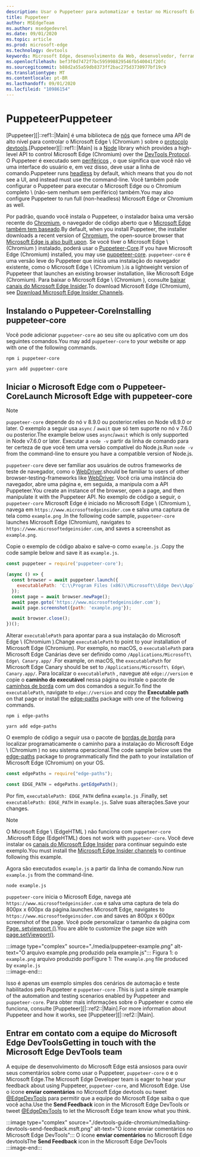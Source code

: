 ```yaml
---
description: Usar o Puppeteer para automatizar e testar no Microsoft Edge
title: Puppeteer
author: MSEdgeTeam
ms.author: msedgedevrel
ms.date: 09/01/2020
ms.topic: article
ms.prod: microsoft-edge
ms.technology: devtools
keywords: Microsoft Edge, desenvolvimento da Web, desenvolvedor, ferramentas, automação, teste
ms.openlocfilehash: bef3f0d7472f7bc595998829546fb540041f20fc
ms.sourcegitcommit: b88d2a55a59db8373ff2bac275d3730977bf19c9
ms.translationtype: MT
ms.contentlocale: pt-BR
ms.lasthandoff: 09/01/2020
ms.locfileid: "10986154"
---
```

# <span data-ttu-id="ef5a9-104">Puppeteer</span><span class="sxs-lookup"><span data-stu-id="ef5a9-104">Puppeteer</span></span>  

<span data-ttu-id="ef5a9-105">[Puppeteer][|::ref1::|Main] é uma biblioteca de [nós][NodejsMain] que fornece uma API de alto nível para controlar o Microsoft Edge \ (Chromium \) sobre o [protocolo devtools][GithubChromedevtoolsProtocol].</span><span class="sxs-lookup"><span data-stu-id="ef5a9-105">[Puppeteer][|::ref1::|Main] is a [Node][NodejsMain] library which provides a high-level API to control Microsoft Edge \(Chromium\) over the [DevTools Protocol][GithubChromedevtoolsProtocol].</span></span>  <span data-ttu-id="ef5a9-106">O Puppeteer é executado sem [periféricos][WikiHeadlessBrowser] , o que significa que você não vê uma interface do usuário e, em vez disso, deve usar a linha de comando.</span><span class="sxs-lookup"><span data-stu-id="ef5a9-106">Puppeteer runs [headless][WikiHeadlessBrowser] by default, which means that you do not see a UI, and instead must use the command-line.</span></span>  <span data-ttu-id="ef5a9-107">Você também pode configurar o Puppeteer para executar o Microsoft Edge ou o Chromium completo \ (não-sem nenhum sem periférico) também.</span><span class="sxs-lookup"><span data-stu-id="ef5a9-107">You may also configure Puppeteer to run full \(non-headless\) Microsoft Edge or Chromium as well.</span></span>  

<span data-ttu-id="ef5a9-108">Por padrão, quando você instala o Puppeteer, o instalador baixa uma versão recente do [Chromium][ChromiumHome], o navegador de código aberto que o [Microsoft Edge também tem baseado][MicrosoftBlogsWindowsExperience20181206].</span><span class="sxs-lookup"><span data-stu-id="ef5a9-108">By default, when you install Puppeteer, the installer downloads a recent version of [Chromium][ChromiumHome], the open-source browser that [Microsoft Edge is also built upon][MicrosoftBlogsWindowsExperience20181206].</span></span>  <span data-ttu-id="ef5a9-109">Se você tiver o Microsoft Edge \ (Chromium \) instalado, poderá usar o [Puppeteer-Core][PuppeteerApivscore].</span><span class="sxs-lookup"><span data-stu-id="ef5a9-109">If you have Microsoft Edge \(Chromium\) installed, you may use [puppeteer-core][PuppeteerApivscore].</span></span>  `puppeteer-core` <span data-ttu-id="ef5a9-110">é uma versão leve do Puppeteer que inicia uma instalação do navegador existente, como o Microsoft Edge \ (Chromium \).</span><span class="sxs-lookup"><span data-stu-id="ef5a9-110">is a lightweight version of Puppeteer that launches an existing browser installation, like Microsoft Edge \(Chromium\).</span></span>  <span data-ttu-id="ef5a9-111">Para baixar o Microsoft Edge \ (Chromium \), consulte [baixar canais do Microsoft Edge Insider][MicrosoftedgeinsiderDownload].</span><span class="sxs-lookup"><span data-stu-id="ef5a9-111">To download Microsoft Edge \(Chromium\), see [Download Microsoft Edge Insider Channels][MicrosoftedgeinsiderDownload].</span></span>

## <span data-ttu-id="ef5a9-112">Instalando o Puppeteer-Core</span><span class="sxs-lookup"><span data-stu-id="ef5a9-112">Installing puppeteer-core</span></span>  

<span data-ttu-id="ef5a9-113">Você pode adicionar `puppeteer-core` ao seu site ou aplicativo com um dos seguintes comandos.</span><span class="sxs-lookup"><span data-stu-id="ef5a9-113">You may add `puppeteer-core` to your website or app with one of the following commands.</span></span>  

```shell
npm i puppeteer-core
```  

```shell
yarn add puppeteer-core
```  

## <span data-ttu-id="ef5a9-114">Iniciar o Microsoft Edge com o Puppeteer-Core</span><span class="sxs-lookup"><span data-stu-id="ef5a9-114">Launch Microsoft Edge with puppeteer-core</span></span>  

> [!NOTE]
> `puppeteer-core` <span data-ttu-id="ef5a9-115">depende do nó v 8.9.0 ou posterior.</span><span class="sxs-lookup"><span data-stu-id="ef5a9-115">relies on Node v8.9.0 or later.</span></span>  <span data-ttu-id="ef5a9-116">O exemplo a seguir usa `async` / `await` que só tem suporte no nó v 7.6.0 ou posterior.</span><span class="sxs-lookup"><span data-stu-id="ef5a9-116">The example below uses `async`/`await` which is only supported in Node v7.6.0 or later.</span></span>  <span data-ttu-id="ef5a9-117">Executar a `node -v` partir da linha de comando para ter certeza de que você tem uma versão compatível do Node.js.</span><span class="sxs-lookup"><span data-stu-id="ef5a9-117">Run `node -v` from the command-line to ensure you have a compatible version of Node.js.</span></span>  

`puppeteer-core` <span data-ttu-id="ef5a9-118">deve ser familiar aos usuários de outros frameworks de teste de navegador, como o [WebDriver][WebDriverEdgehtmlMain].</span><span class="sxs-lookup"><span data-stu-id="ef5a9-118">should be familiar to users of other browser-testing-frameworks like [WebDriver][WebDriverEdgehtmlMain].</span></span>  <span data-ttu-id="ef5a9-119">Você cria uma instância do navegador, abre uma página e, em seguida, a manipula com a API Puppeteer.</span><span class="sxs-lookup"><span data-stu-id="ef5a9-119">You create an instance of the browser, open a page, and then manipulate it with the Puppeteer API.</span></span>  <span data-ttu-id="ef5a9-120">No exemplo de código a seguir, o `puppeteer-core` Microsoft Edge é iniciado no Microsoft Edge \ (Chromium \), navega em `https://www.microsoftedgeinsider.com` e salva uma captura de tela como `example.png` .</span><span class="sxs-lookup"><span data-stu-id="ef5a9-120">In the following code sample, `puppeteer-core` launches Microsoft Edge \(Chromium\), navigates to `https://www.microsoftedgeinsider.com`, and saves a screenshot as `example.png`.</span></span>  

<span data-ttu-id="ef5a9-121">Copie o exemplo de código abaixo e salve-o como `example.js` .</span><span class="sxs-lookup"><span data-stu-id="ef5a9-121">Copy the code sample below and save it as `example.js`.</span></span>  

```javascript
const puppeteer = require('puppeteer-core');

(async () => {
  const browser = await puppeteer.launch({
    executablePath: 'C:\\Program Files (x86)\\Microsoft\\Edge Dev\\Application\\msedge.exe'
  });
  const page = await browser.newPage();
  await page.goto('https://www.microsoftedgeinsider.com');
  await page.screenshot({path: 'example.png'});

  await browser.close();
})();
```  

<span data-ttu-id="ef5a9-122">Alterar `executablePath` para apontar para a sua instalação do Microsoft Edge \ (Chromium \).</span><span class="sxs-lookup"><span data-stu-id="ef5a9-122">Change `executablePath` to point to your installation of Microsoft Edge \(Chromium\).</span></span>  <span data-ttu-id="ef5a9-123">Por exemplo, no macOS, o `executablePath` para Microsoft Edge Canárias deve ser definido como `/Applications/Microsoft\ Edge\ Canary.app/` .</span><span class="sxs-lookup"><span data-stu-id="ef5a9-123">For example, on macOS, the `executablePath` for Microsoft Edge Canary should be set to `/Applications/Microsoft\ Edge\ Canary.app/`.</span></span>  <span data-ttu-id="ef5a9-124">Para localizar o `executablePath` , navegue até `edge://version` e copie o **caminho do executável** nessa página ou instale o pacote de [caminhos de borda][npmEdgePaths] com um dos comandos a seguir.</span><span class="sxs-lookup"><span data-stu-id="ef5a9-124">To find the `executablePath`, navigate to `edge://version` and copy the **Executable path** on that page or install the [edge-paths][npmEdgePaths] package with one of the following commands.</span></span>  

```shell
npm i edge-paths
```  

```shell
yarn add edge-paths
```  
 
<span data-ttu-id="ef5a9-125">O exemplo de código a seguir usa o pacote de [bordas de borda][npmEdgePaths] para localizar programaticamente o caminho para a instalação do Microsoft Edge \ (Chromium \) no seu sistema operacional.</span><span class="sxs-lookup"><span data-stu-id="ef5a9-125">The code sample below uses the [edge-paths][npmEdgePaths] package to programmatically find the path to your installation of Microsoft Edge \(Chromium\) on your OS.</span></span>

```javascript
const edgePaths = require("edge-paths");

const EDGE_PATH = edgePaths.getEdgePath();
```

<span data-ttu-id="ef5a9-126">Por fim, `executablePath: EDGE_PATH` defina `example.js` .</span><span class="sxs-lookup"><span data-stu-id="ef5a9-126">Finally, set `executablePath: EDGE_PATH` in `example.js`.</span></span>  <span data-ttu-id="ef5a9-127">Salve suas alterações.</span><span class="sxs-lookup"><span data-stu-id="ef5a9-127">Save your changes.</span></span>  

> [!NOTE]
> <span data-ttu-id="ef5a9-128">O Microsoft Edge \ (EdgeHTML \) não funciona com `puppeteer-core` .</span><span class="sxs-lookup"><span data-stu-id="ef5a9-128">Microsoft Edge \(EdgeHTML\) does not work with `puppeteer-core`.</span></span>  <span data-ttu-id="ef5a9-129">Você deve instalar os [canais do Microsoft Edge Insider][MicrosoftedgeinsiderDownload] para continuar seguindo este exemplo.</span><span class="sxs-lookup"><span data-stu-id="ef5a9-129">You must install the [Microsoft Edge Insider channels][MicrosoftedgeinsiderDownload] to continue following this example.</span></span>  

<span data-ttu-id="ef5a9-130">Agora são executados `example.js` a partir da linha de comando.</span><span class="sxs-lookup"><span data-stu-id="ef5a9-130">Now run `example.js` from the command-line.</span></span>  

```shell
node example.js
```  

`puppeteer-core` <span data-ttu-id="ef5a9-131">inicia o Microsoft Edge, navega até `https://www.microsoftedgeinsider.com` e salva uma captura de tela do 800px x 600px da página.</span><span class="sxs-lookup"><span data-stu-id="ef5a9-131">launches Microsoft Edge, navigates to `https://www.microsoftedgeinsider.com` and saves an 800px x 600px screenshot of the page.</span></span>  <span data-ttu-id="ef5a9-132">Você pode personalizar o tamanho da página com [Page. setviewport ()][PuppeteerApipagesetviewport].</span><span class="sxs-lookup"><span data-stu-id="ef5a9-132">You are able to customize the page size with [page.setViewport()][PuppeteerApipagesetviewport].</span></span>  

:::image type="complex" source="./media/puppeteer-example.png" alt-text="O arquivo example.png produzido pela example.js":::
   <span data-ttu-id="ef5a9-134">Figura 1: o `example.png` arquivo produzido por</span><span class="sxs-lookup"><span data-stu-id="ef5a9-134">Figure 1:  The `example.png` file produced by</span></span> `example.js`  
:::image-end:::  

<!--  
> ##### Figure 1  
> The `example.png` file produced by `example.js`  
> ![The example.png file produced by example.js](./media/puppeteer-example.png)  
-->  

<span data-ttu-id="ef5a9-135">Isso é apenas um exemplo simples dos cenários de automação e teste habilitados pelo Puppeteer e `puppeteer-core` .</span><span class="sxs-lookup"><span data-stu-id="ef5a9-135">This is just a simple example of the automation and testing scenarios enabled by Puppeteer and `puppeteer-core`.</span></span>  <span data-ttu-id="ef5a9-136">Para obter mais informações sobre o Puppeteer e como ele funciona, consulte [Puppeteer][|::ref2::|Main].</span><span class="sxs-lookup"><span data-stu-id="ef5a9-136">For more information about Puppeteer and how it works, see [Puppeteer][|::ref2::|Main].</span></span>  

## <span data-ttu-id="ef5a9-137">Entrar em contato com a equipe do Microsoft Edge DevTools</span><span class="sxs-lookup"><span data-stu-id="ef5a9-137">Getting in touch with the Microsoft Edge DevTools team</span></span>  

<span data-ttu-id="ef5a9-138">A equipe de desenvolvimento do Microsoft Edge está ansiosos para ouvir seus comentários sobre como usar o Puppeteer, `puppeteer-core` o e o Microsoft Edge.</span><span class="sxs-lookup"><span data-stu-id="ef5a9-138">The Microsoft Edge Developer team is eager to hear your feedback about using Puppeteer, `puppeteer-core`, and Microsoft Edge.</span></span>  <span data-ttu-id="ef5a9-139">Use o ícone **enviar comentários** no Microsoft Edge devtools ou tweet [@EdgeDevTools][TwitterIntentTweetEdgedevtools] para permitir que a equipe do Microsoft Edge saiba o que você acha.</span><span class="sxs-lookup"><span data-stu-id="ef5a9-139">Use the **Send Feedback** icon in the Microsoft Edge DevTools or tweet [@EdgeDevTools][TwitterIntentTweetEdgedevtools] to let the Microsoft Edge team know what you think.</span></span>  


:::image type="complex" source="./devtools-guide-chromium/media/bing-devtools-send-feedback.msft.png" alt-text="O ícone enviar comentários no Microsoft Edge DevTools":::
   <span data-ttu-id="ef5a9-141">O ícone **enviar comentários** no Microsoft Edge devtools</span><span class="sxs-lookup"><span data-stu-id="ef5a9-141">The **Send Feedback** icon in the Microsoft Edge DevTools</span></span>  
:::image-end:::  

<!--  
> ##### Figure 2  
> The **Feedback** icon in the Microsoft Edge DevTools  
> ![The Feedback icon in the Microsoft Edge DevTools](./devtools-guide-chromium/media/devtools-feedback.png)  
-->  

<!--## See also  

*   [WebDriver (Chromium)][WebdriverChromiumMain]  
*   [WebDriver (EdgeHTML)][WebdriverEdgehtmlMain]  
*   [Chrome DevTools Protocol Viewer on GitHub][GithubChromedevtoolsProtocol]  
*   [Microsoft Edge: Making the web better through more open source collaboration on Microsoft Experience Blog][MicrosoftBlogsWindowsExperience20181206]  
*   [Download Microsoft Edge Insider Channels][MicrosoftedgeinsiderDownload]  
*   [Chromium on The Chromium Projects][ChromiumHome]  
*   [Node.js][NodejsMain]  
*   [Puppeteer][PuppeteerMain]  
*   [puppeteer vs. puppeteer-core][PuppeteerApivscore]  
*   [page.setViewport() on Puppeteer][PuppeteerApipagesetviewport]  
*   [Headless browser on Wikipedia][WikiHeadlessBrowser]  -->  

<!-- image links -->  

<!-- links -->  

[WebdriverChromiumMain]: ./webdriver-chromium.md "WebDriver (Chromium)"  
[WebdriverEdgehtmlMain]: ./webdriver.md "WebDriver (EdgeHTML)"  

[GithubChromedevtoolsProtocol]: https://chromedevtools.github.io/devtools-protocol "Visualizador de protocolo do Chrome DevTools | GitHub"  

[MicrosoftBlogsWindowsExperience20181206]: https://blogs.windows.com/windowsexperience/2018/12/06/microsoft-edge-making-the-web-better-through-more-open-source-collaboration "Microsoft Edge: aprimorar a Web por meio de mais colaboração de fonte aberta | Blog de experiência da Microsoft"  

[MicrosoftedgeinsiderDownload]: https://www.microsoftedgeinsider.com/download "Baixar canais do Microsoft Edge Insider"  

[ChromiumHome]: https://www.chromium.org/Home "Chromium | Projetos do Chromium"  

[NodejsMain]: https://nodejs.org "Node.js"  

[npmEdgePaths]: https://www.npmjs.com/package/edge-paths "NPM | Caminhos de borda"

[PuppeteerMain]: https://pptr.dev "Puppeteer"  
[PuppeteerApivscore]: https://pptr.dev/#?product=Puppeteer&version=v2.0.0&show=api-puppeteer-vs-puppeteer-core "Puppeteer versus Puppeteer-Core | Puppeteer"  
[PuppeteerApipagesetviewport]: https://pptr.dev/#?product=Puppeteer&version=v2.0.0&show=api-pagesetviewportviewport "Page. setviewport (visor) | Puppeteer"  

[TwitterIntentTweetEdgedevtools]: https://twitter.com/intent/tweet?text=@EdgeDevTools "@EdgeDevTools-poste um tweet | Twitter"  

[WikiHeadlessBrowser]: https://en.wikipedia.org/wiki/Headless_browser "Navegador sem periféricos | Wikipédia"  
